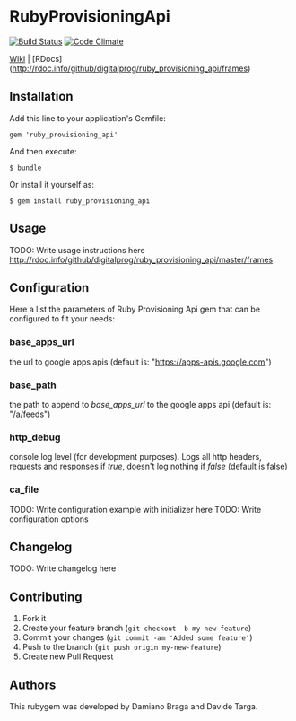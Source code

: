 # RubyProvisioningApi

 [![Build Status](https://secure.travis-ci.org/digitalprog/ruby_provisioning_api.png)](http://travis-ci.org/digitalprog/ruby_provisioning_api) [![Code Climate](https://codeclimate.com/badge.png)](https://codeclimate.com/github/digitalprog/ruby_provisioning_api)

[Wiki](https://github.com/digitalprog/ruby_provisioning_api/wiki) | [RDocs] (http://rdoc.info/github/digitalprog/ruby_provisioning_api/frames)

## Installation

Add this line to your application's Gemfile:

    gem 'ruby_provisioning_api'

And then execute:

    $ bundle

Or install it yourself as:

    $ gem install ruby_provisioning_api

## Usage

TODO: Write usage instructions here
http://rdoc.info/github/digitalprog/ruby_provisioning_api/master/frames

## Configuration

Here a list the parameters of Ruby Provisioning Api gem that can be configured to fit your needs:

### base_apps_url

the url to google apps apis (default is: "https://apps-apis.google.com")

### base_path

the path to append to _base_apps_url_ to the google apps api (default is: "/a/feeds")

### http_debug

console log level (for development purposes). Logs all http headers, requests and responses if _true_, doesn't log nothing if _false_ (default is false)

### ca_file


TODO: Write configuration example with initializer here
TODO: Write configuration options

## Changelog

TODO: Write changelog here

## Contributing

1. Fork it
2. Create your feature branch (`git checkout -b my-new-feature`)
3. Commit your changes (`git commit -am 'Added some feature'`)
4. Push to the branch (`git push origin my-new-feature`)
5. Create new Pull Request

## Authors

This rubygem was developed by Damiano Braga and Davide Targa.
